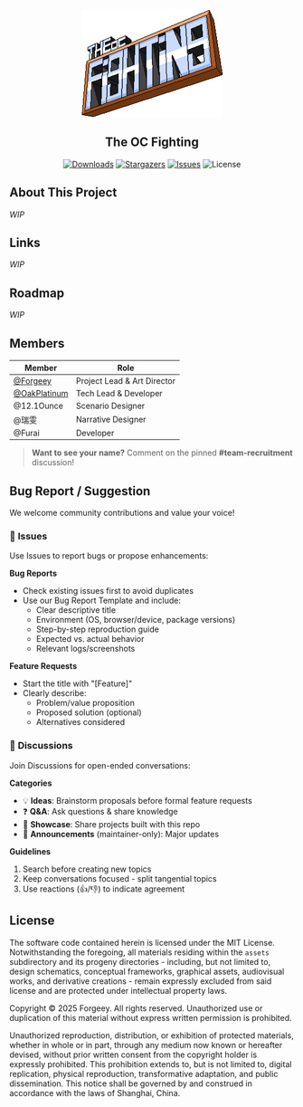 <div align="center">

![logo](./doc/title.png)
## The OC Fighting

[![Downloads](https://img.shields.io/github/downloads/Forgeey/the-oc-fighting/total)](https://github.com/Forgeey/the-oc-fighting/releases) [![Stargazers](https://img.shields.io/github/stars/Forgeey/the-oc-fighting?style=social)](https://github.com/Forgeey/the-oc-fighting) [![Issues](https://img.shields.io/github/issues/Forgeey/the-oc-fighting)](https://github.com/Forgeey/the-oc-fighting/issues) ![License](https://img.shields.io/github/license/Forgeey/the-oc-fighting)
</div>

## About This Project
_WIP_

## Links
_WIP_

## Roadmap
_WIP_

## Members

| Member            | Role                     |
|-------------------|--------------------------|
| [@Forgeey](https://b23.tv/1Mjs3qK)          | Project Lead & Art Director   |
| [@OakPlatinum](https://github.com/OakPlatinum)      | Tech Lead & Developer    |
| @12.1Ounce        | Scenario Designer        |
| @瑞雯              | Narrative Designer       |
| @Furai            |Developer                 | 

> **Want to see your name?** Comment on the pinned **#team-recruitment** discussion!

## Bug Report / Suggestion
We welcome community contributions and value your voice!

### 🐛 **Issues**  
Use Issues to report bugs or propose enhancements:  

**Bug Reports**  
- Check existing issues first to avoid duplicates  
- Use our Bug Report Template and include:  
  - Clear descriptive title  
  - Environment (OS, browser/device, package versions)  
  - Step-by-step reproduction guide  
  - Expected vs. actual behavior  
  - Relevant logs/screenshots  

**Feature Requests**  
- Start the title with "[Feature]"  
- Clearly describe:  
  - Problem/value proposition  
  - Proposed solution (optional)  
  - Alternatives considered  

### 💬 **Discussions**  
Join Discussions for open-ended conversations:  

**Categories**  
- 💡 **Ideas**: Brainstorm proposals before formal feature requests  
- ❓ **Q&A**: Ask questions & share knowledge  
- 🎨 **Showcase**: Share projects built with this repo  
- 📢 **Announcements** (maintainer-only): Major updates  

**Guidelines**  
1. Search before creating new topics  
2. Keep conversations focused - split tangential topics  
3. Use reactions (👍/👎) to indicate agreement 

## License
The software code contained herein is licensed under the MIT License. Notwithstanding the foregoing, all materials residing within the `assets` subdirectory and its progeny directories - including, but not limited to, design schematics, conceptual frameworks, graphical assets, audiovisual works, and derivative creations - remain expressly excluded from said license and are protected under intellectual property laws.

Copyright © 2025 Forgeey. All rights reserved. Unauthorized use or duplication of this material without express written permission is prohibited.

Unauthorized reproduction, distribution, or exhibition of protected materials, whether in whole or in part, through any medium now known or hereafter devised, without prior written consent from the copyright holder is expressly prohibited. This prohibition extends to, but is not limited to, digital replication, physical reproduction, transformative adaptation, and public dissemination. This notice shall be governed by and construed in accordance with the laws of Shanghai, China.
